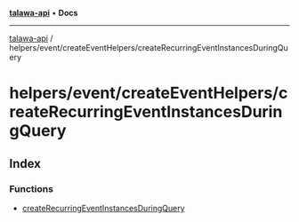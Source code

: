 [**talawa-api**](../../../../README.md) • **Docs**

***

[talawa-api](../../../../modules.md) / helpers/event/createEventHelpers/createRecurringEventInstancesDuringQuery

# helpers/event/createEventHelpers/createRecurringEventInstancesDuringQuery

## Index

### Functions

- [createRecurringEventInstancesDuringQuery](functions/createRecurringEventInstancesDuringQuery.md)
